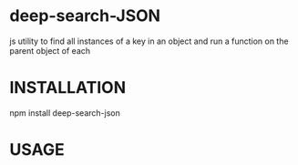 # deep-search-JSON
js utility to find all instances of a key in an object and run a function on the parent object of each

# INSTALLATION
npm install deep-search-json

# USAGE
